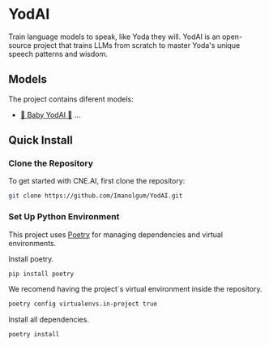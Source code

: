 # YodAI

Train language models to speak, like Yoda they will. YodAI is an open-source project that trains LLMs from scratch to master Yoda's unique speech patterns and wisdom. 

## Models

The project contains diferent models:

- [🍼 Baby YodAI 🍼](src/baby_yodai/)
...


## Quick Install

### Clone the Repository

To get started with CNE.AI, first clone the repository:

```bash
git clone https://github.com/Imanolgum/YodAI.git
```

### Set Up Python Environment

This project uses [Poetry](https://python-poetry.org/) for managing dependencies and virtual environments.

Install poetry.

```bash
pip install poetry
```

We recomend having the project´s virtual environment inside the repository.

```bash
poetry config virtualenvs.in-project true
```

Install all dependencies.

```bash
poetry install
```